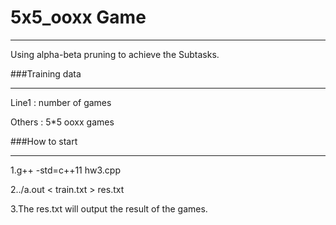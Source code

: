 # 5x5_ooxx Game

---

Using alpha-beta pruning to achieve the Subtasks.

###Training data

---

Line1 : number of games

Others : 5*5 ooxx games

###How to start

---

1.g++ -std=c++11 hw3.cpp

2../a.out < train.txt > res.txt

3.The res.txt will output the result of the games.